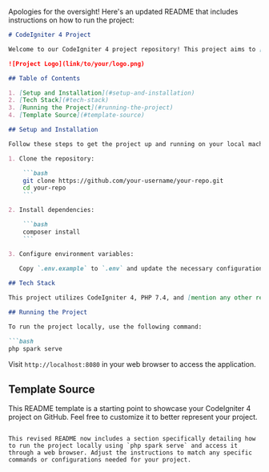 Apologies for the oversight! Here's an updated README that includes instructions on how to run the project:

```markdown
# CodeIgniter 4 Project

Welcome to our CodeIgniter 4 project repository! This project aims to [briefly describe project goal or purpose].

![Project Logo](link/to/your/logo.png)

## Table of Contents

1. [Setup and Installation](#setup-and-installation)
2. [Tech Stack](#tech-stack)
3. [Running the Project](#running-the-project)
4. [Template Source](#template-source)

## Setup and Installation

Follow these steps to get the project up and running on your local machine:

1. Clone the repository:

    ```bash
    git clone https://github.com/your-username/your-repo.git
    cd your-repo
    ```

2. Install dependencies:

    ```bash
    composer install
    ```

3. Configure environment variables:
   
   Copy `.env.example` to `.env` and update the necessary configurations.

## Tech Stack

This project utilizes CodeIgniter 4, PHP 7.4, and [mention any other relevant technologies]. Feel free to explore our codebase to understand how we've structured this project.

## Running the Project

To run the project locally, use the following command:

```bash
php spark serve
```

Visit `http://localhost:8080` in your web browser to access the application.

## Template Source

This README template is a starting point to showcase your CodeIgniter 4 project on GitHub. Feel free to customize it to better represent your project.
```

This revised README now includes a section specifically detailing how to run the project locally using `php spark serve` and access it through a web browser. Adjust the instructions to match any specific commands or configurations needed for your project.